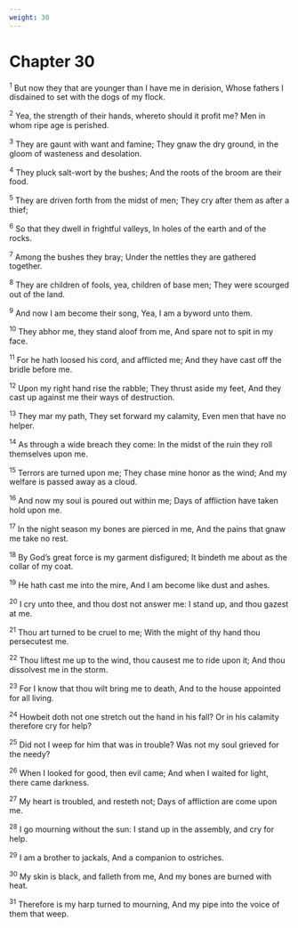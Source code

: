 ```yaml
---
weight: 30
---
```


# Chapter 30

<sup>1</sup> But now they that are younger than I have me in derision, Whose fathers I disdained to set with the dogs of my flock. 

<sup>2</sup> Yea, the strength of their hands, whereto should it profit me? Men in whom ripe age is perished. 

<sup>3</sup> They are gaunt with want and famine; They gnaw the dry ground, in the gloom of wasteness and desolation. 

<sup>4</sup> They pluck salt-wort by the bushes; And the roots of the broom are their food. 

<sup>5</sup> They are driven forth from the midst of men; They cry after them as after a thief; 

<sup>6</sup> So that they dwell in frightful valleys, In holes of the earth and of the rocks. 

<sup>7</sup> Among the bushes they bray; Under the nettles they are gathered together. 

<sup>8</sup> They are children of fools, yea, children of base men; They were scourged out of the land. 

<sup>9</sup> And now I am become their song, Yea, I am a byword unto them. 

<sup>10</sup> They abhor me, they stand aloof from me, And spare not to spit in my face. 

<sup>11</sup> For he hath loosed his cord, and afflicted me; And they have cast off the bridle before me. 

<sup>12</sup> Upon my right hand rise the rabble; They thrust aside my feet, And they cast up against me their ways of destruction. 

<sup>13</sup> They mar my path, They set forward my calamity, Even men that have no helper. 

<sup>14</sup> As through a wide breach they come: In the midst of the ruin they roll themselves upon me. 

<sup>15</sup> Terrors are turned upon me; They chase mine honor as the wind; And my welfare is passed away as a cloud. 

<sup>16</sup> And now my soul is poured out within me; Days of affliction have taken hold upon me. 

<sup>17</sup> In the night season my bones are pierced in me, And the pains that gnaw me take no rest. 

<sup>18</sup> By God’s great force is my garment disfigured; It bindeth me about as the collar of my coat. 

<sup>19</sup> He hath cast me into the mire, And I am become like dust and ashes. 

<sup>20</sup> I cry unto thee, and thou dost not answer me: I stand up, and thou gazest at me. 

<sup>21</sup> Thou art turned to be cruel to me; With the might of thy hand thou persecutest me. 

<sup>22</sup> Thou liftest me up to the wind, thou causest me to ride upon it; And thou dissolvest me in the storm. 

<sup>23</sup> For I know that thou wilt bring me to death, And to the house appointed for all living. 

<sup>24</sup> Howbeit doth not one stretch out the hand in his fall? Or in his calamity therefore cry for help? 

<sup>25</sup> Did not I weep for him that was in trouble? Was not my soul grieved for the needy? 

<sup>26</sup> When I looked for good, then evil came; And when I waited for light, there came darkness. 

<sup>27</sup> My heart is troubled, and resteth not; Days of affliction are come upon me. 

<sup>28</sup> I go mourning without the sun: I stand up in the assembly, and cry for help. 

<sup>29</sup> I am a brother to jackals, And a companion to ostriches. 

<sup>30</sup> My skin is black, and falleth from me, And my bones are burned with heat. 

<sup>31</sup> Therefore is my harp turned to mourning, And my pipe into the voice of them that weep. 


